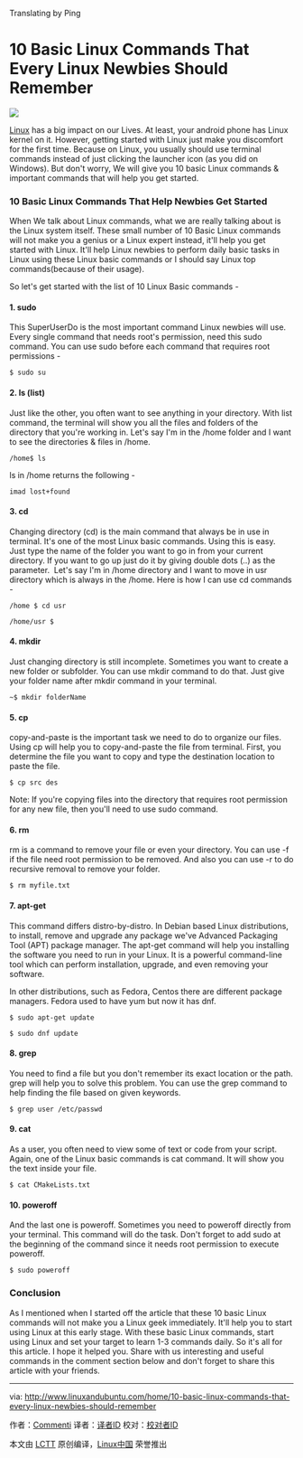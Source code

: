 Translating by Ping

10 Basic Linux Commands That Every Linux Newbies Should Remember
=====================================================================

![](http://www.linuxandubuntu.com/uploads/2/1/1/5/21152474/4225072_orig.png)

[Linux][1] has a big impact on our Lives. At least, your android phone has Linux kernel on it. However, getting started with Linux just make you discomfort for the first time. Because on Linux, you usually should use terminal commands instead of just clicking the launcher icon (as you did on Windows). But don't worry, We will give you 10 basic Linux commands & important commands that will help you get started.


### 10 Basic Linux Commands That Help Newbies Get Started

When We talk about Linux commands, what we are really talking about is the Linux system itself. These small number of 10 Basic Linux commands will not make you a genius or a Linux expert instead, it'll help you get started with Linux. It'll help Linux newbies to perform daily basic tasks in Linux using these Linux basic commands or I should say Linux top commands(because of their usage).

So let's get started with the list of 10 Linux Basic commands -

#### 1. sudo

This SuperUserDo is the most important command Linux newbies will use. Every single command that needs root's permission, need this sudo command. You can use sudo before each command that requires root permissions -

```
$ sudo su
```

#### 2. ls (list)

Just like the other, you often want to see anything in your directory. With list command, the terminal will show you all the files and folders of the directory that you're working in. Let's say I'm in the /home folder and I want to see the directories & files in /home.

```
/home$ ls
```

ls in /home returns the following -

```
imad lost+found
```

#### 3. cd

​Changing directory (cd) is the main command that always be in use in terminal. It's one of the most Linux basic commands. Using this is easy. Just type the name of the folder you want to go in from your current directory. If you want to go up just do it by giving double dots (..) as the parameter.
​
Let's say I'm in /home directory and I want to move in usr directory which is always in the /home. Here is how I can use cd commands -

```
/home $ cd usr

/home/usr $
```

#### 4. mkdir

Just changing directory is still incomplete. Sometimes you want to create a new folder or subfolder. You can use mkdir command to do that. Just give your folder name after mkdir command in your terminal.

```
~$ mkdir folderName
```

#### 5. cp

copy-and-paste is the important task we need to do to organize our files. Using cp will help you to copy-and-paste the file from terminal. First, you determine the file you want to copy and type the destination location to paste the file.

```
$ cp src des
```

Note: If you're copying files into the directory that requires root permission for any new file, then you'll need to use sudo command.

#### 6. rm

rm is a command to remove your file or even your directory. You can use -f if the file need root permission to be removed. And also you can use -r to do recursive removal to remove your folder.

```
$ rm myfile.txt
```

#### 7. apt-get

This command differs distro-by-distro. In Debian based Linux distributions, to install, remove and upgrade any package we've Advanced Packaging Tool (APT) package manager. The apt-get command will help you installing the software you need to run in your Linux. It is a powerful command-line tool which can perform installation, upgrade, and even removing your software.

​In other distributions, such as Fedora, Centos there are different package managers. Fedora used to have yum but now it has dnf. 

```
$ sudo apt-get update

$ sudo dnf update
```

#### 8. grep

You need to find a file but you don't remember its exact location or the path. grep will help you to solve this problem. You can use the grep command to help finding the file based on given keywords.

```
$ grep user /etc/passwd
```

#### 9. cat

As a user, you often need to view some of text or code from your script. Again, one of the Linux basic commands is cat command. It will show you the text inside your file.

```
$ cat CMakeLists.txt
```

#### 10. poweroff

And the last one is poweroff. Sometimes you need to poweroff directly from your terminal. This command will do the task. Don't forget to add sudo at the beginning of the command since it needs root permission to execute poweroff.

```
$ sudo poweroff
```

### Conclusion

As I mentioned when I started off the article that these 10 basic Linux commands will not make you a Linux geek immediately. It'll help you to start using Linux at this early stage. With these basic Linux commands, start using Linux and set your target to learn 1-3 commands daily. So it's all for this article. I hope it helped you. Share with us interesting and useful commands in the comment section below and don't forget to share this article with your friends.

--------------------------------------------------------------------------------

via: http://www.linuxandubuntu.com/home/10-basic-linux-commands-that-every-linux-newbies-should-remember

作者：[Commenti][a]
译者：[译者ID](https://github.com/译者ID)
校对：[校对者ID](https://github.com/校对者ID)

本文由 [LCTT](https://github.com/LCTT/TranslateProject) 原创编译，[Linux中国](https://linux.cn/) 荣誉推出

[a]: http://www.linuxandubuntu.com/home/10-basic-linux-commands-that-every-linux-newbies-should-remember#comments
[1]: http://linuxandubuntu.com/home/category/linux
